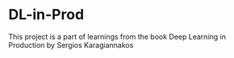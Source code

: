# DL-in-Prod

This project is a part of learnings from the book Deep Learning in Production by Sergios Karagiannakos 
